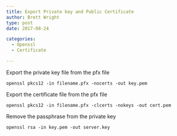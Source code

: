 ```yaml
---
title: Export Private key and Public Certificate
author: Brett Wright
type: post
date: 2017-08-24

categories:
  - Openssl
  - Certificate

---
```


Export the private key file from the pfx file
```
openssl pkcs12 -in filename.pfx -nocerts -out key.pem
```

Export the certificate file from the pfx file
```
openssl pkcs12 -in filename.pfx -clcerts -nokeys -out cert.pem
```

Remove the passphrase from the private key
```
openssl rsa -in key.pem -out server.key
```
